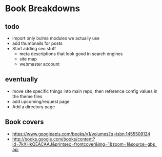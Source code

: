 # Book Breakdowns

## todo

* import only bulma modules we actually use
* add thumbnails for posts
* Start adding seo stuff
    * meta descriptions that look good in search engines
    * site map
    * webmaster account

## eventually

* move site specific things into main repo, then reference config values in the theme files
* add upcoming/request page
* Add a directory page

## Book covers

* https://www.googleapis.com/books/v1/volumes?q=isbn:1455509124
* http://books.google.com/books/content?id=7kXHkQEACAAJ&printsec=frontcover&img=1&zoom=1&source=gbs_api